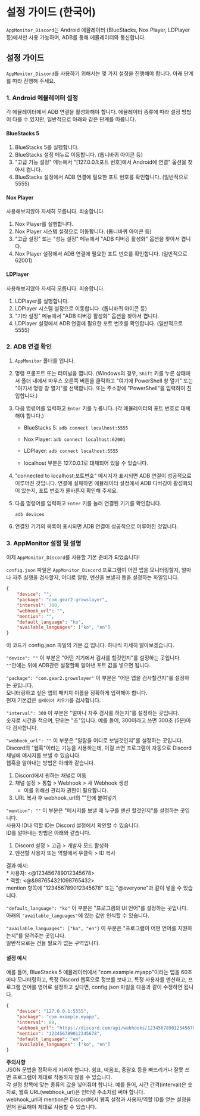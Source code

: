 # 설정 가이드 (한국어)

`AppMonitor_Discord`는 Android 에뮬레이터 (BlueStacks, Nox Player, LDPlayer 등)에서만 사용 가능하며, ADB를 통해 에뮬레이터와 통신합니다.

## 설정 가이드

`AppMonitor_Discord`를 사용하기 위해서는 몇 가지 설정을 진행해야 합니다. 아래 단계를 따라 진행해 주세요.

### 1. Android 에뮬레이터 설정

각 에뮬레이터에서 ADB 연결을 활성화해야 합니다. 에뮬레이터 종류에 따라 설정 방법이 다를 수 있지만, 일반적으로 아래와 같은 단계를 따릅니다.

#### BlueStacks 5

1.  BlueStacks 5를 실행합니다.
2.  BlueStacks 설정 메뉴로 이동합니다. (톱니바퀴 아이콘 등)
3. "고급 기능 설정" 메뉴에서 "[127.0.0.1:포트 번호]에서 Android에 연결" 옵션을 찾아서 켭니다.
4.  BlueStacks 설정에서 ADB 연결에 필요한 포트 번호를 확인합니다. (일반적으로 5555)

#### Nox Player

사용해보지않아 자세히 모릅니다. 죄송합니다.
1.  Nox Player를 실행합니다.
2.  Nox Player 시스템 설정으로 이동합니다. (톱니바퀴 아이콘 등)
3.  "고급 설정" 또는 "성능 설정" 메뉴에서 "ADB 디버깅 활성화" 옵션을 찾아서 켭니다.
4.  Nox Player 설정에서 ADB 연결에 필요한 포트 번호를 확인합니다. (일반적으로 62001)

#### LDPlayer

사용해보지않아 자세히 모릅니다. 죄송합니다.
1.  LDPlayer를 실행합니다.
2.  LDPlayer 시스템 설정으로 이동합니다. (톱니바퀴 아이콘 등)
3.  "기타 설정" 메뉴에서 "ADB 디버깅 활성화" 옵션을 찾아서 켭니다.
4.  LDPlayer 설정에서 ADB 연결에 필요한 포트 번호를 확인합니다. (일반적으로 5555)

### 2. ADB 연결 확인

1.  `AppMonitor` 폴더를 엽니다.
2.  명령 프롬프트 또는 터미널을 엽니다. (Windows의 경우, `Shift` 키를 누른 상태에서 폴더 내에서 마우스 오른쪽 버튼을 클릭하고 "여기에 PowerShell 창 열기" 또는 "여기서 명령 창 열기"를 선택합니다. 또는 주소창에 "PowerShell"을 입력하여 진입합니다.)
3.  다음 명령어를 입력하고 `Enter` 키를 누릅니다. (각 에뮬레이터의 포트 번호로 대체해야 합니다.)

    * BlueStacks 5: `adb connect localhost:5555`
    * Nox Player: `adb connect localhost:62001`
    * LDPlayer: `adb connect localhost:5555`

    * localhost 부분은 127.0.0.1로 대체되어 있을 수 있습니다.

4.  "connected to localhost:포트번호" 메시지가 표시되면 ADB 연결이 성공적으로 이루어진 것입니다. 연결에 실패하면 에뮬레이터 설정에서 ADB 디버깅이 활성화되어 있는지, 포트 번호가 올바른지 확인해 주세요.

5.  다음 명령어를 입력하고 `Enter` 키를 눌러 연결된 기기를 확인합니다.

    ```
    adb devices
    ```

6.  연결된 기기의 목록이 표시되면 ADB 연결이 성공적으로 이루어진 것입니다.

### 3. AppMonitor 설정 및 설명

이제 `AppMonitor_Discord`를 사용할 기본 준비가 되었습니다!

`config.json` 파일은 `AppMonitor_Discord` 프로그램이 어떤 앱을 모니터링할지, 얼마나 자주 실행을 검사할지, 어디로 알람, 멘션을 보낼지 등을 설정하는 파일입니다.

```json
{
    "device": "",
    "package": "com.gear2.growslayer",
    "interval": 300,
    "webhook_url": "",
    "mention": "",
    "default_language": "ko",
    "available_languages": ["ko", "en"]
}
```

이 코드가 config.json 파일의 기본 값 입니다.
하나씩 자세히 알아보겠습니다.

`"device": ""` 이 부분은 "어떤 기기에서 검사를 할것인지"를 설정하는 곳입니다.
</br>`""`안에는 위에 ADB관련 설정할때 알아낸 포트 값을 넣으면 됩니다.

`"package": "com.gear2.growslayer"` 이 부분은 "어떤 앱을 검사할건지"를 설정하는 곳입니다.
</br>모니터링하고 싶은 앱의 패키지 이름을 정확하게 입력해야 합니다.
</br>현재 기본값은 `슬레이어 키우기`를 검사합니다.

`"interval": 300` 이 부분은 "얼마나 자주 검사를 하는지"를 설정하는 곳입니다.
</br>숫자로 시간을 적으며, 단위는 "초"입니다. 예를 들어, 300이라고 쓰면 300초 (5분)마다 검사합니다.

`"webhook_url": ""` 이 부분은 "알람을 어디로 보낼것인지"를 설정하는 곳입니다.
</br>Discord의 "웹훅"이라는 기능을 사용하는데, 이걸 쓰면 프로그램이 자동으로 Discord 채널에 메시지를 보낼 수 있습니다.
</br>웹훅을 알아내는 방법은 아래와 같습니다.
1. Discord에서 원하는 채널로 이동
2. 채널 설정 > 통합 > Webhook > 새 Webhook 생성
    * 이를 위해선 관리자 권한이 필요합니다.
3. URL 복사 후 webhook_url의 ""안에 붙여넣기

`"mention": ""` 이 부분은 "메시지를 보낼 때 누구를 멘션 할것인지"를 설정하는 곳입니다.
</br>사용자 ID나 역할 ID는 Discord 설정에서 확인할 수 있습니다.
</br>ID를 알아내는 방법은 아래와 같습니다.
1. Discord 설정 > 고급 > 개발자 모드 활성화
2. 멘션할 사용자 또는 역할에서 우클릭 > ID 복사

결과 예시:
    </br>* 사용자: <@123456789012345678>
    </br>* 역할: <@&987654321098765432>
</br>mention 항목에 "123456789012345678" 또는 "@everyone"과 같이 넣을 수 있습니다.

`"default_language": "ko"` 이 부분은 "프로그램의 UI 언어"를 설정하는 곳입니다.
</br>아래의 `"available_languages"`에 있는 값만 인식할 수 있습니다.

`"available_languages": ["ko", "en"]` 이 부분은 "프로그램이 어떤 언어를 지원하는지"를 알려주는 곳입니다.
</br>일반적으로는 건들 필요가 없는 구역입니다.

#### 설정 예시 ####
예를 들어, BlueStacks 5 에뮬레이터에서 "com.example.myapp"이라는 앱을 60초마다 모니터링하고, 특정 Discord 웹훅으로 정보를 보내고, 특정 사용자를 멘션하고, 프로그램 언어를 영어로 설정하고 싶다면, config.json 파일을 다음과 같이 수정하면 됩니다.

```JSON
{
    "device": "127.0.0.1:5555",
    "package": "com.example.myapp",
    "interval": 60,
    "webhook_url": "https://discord.com/api/webhooks/123456789012345678/abcdefghijklmnopqrstuvwxyz",
    "mention": "123456789012345678",
    "default_language": "en",
    "available_languages": ["ko", "en"]
}
```

**주의사항**
</br>JSON 문법을 정확하게 지켜야 합니다. 쉼표, 따옴표, 중괄호 등을 빠뜨리거나 잘못 쓰면 프로그램이 제대로 작동하지 않을 수 있습니다.
</br>각 설정 항목에 맞는 종류의 값을 넣어줘야 합니다. 예를 들어, 시간 간격(interval)은 숫자로, 웹훅 URL(webhook_url)은 인터넷 주소처럼 써야 합니다.
</br>webhook_url과 mention은 Discord에서 웹훅 설정과 사용자/역할 ID를 얻는 설정을 먼저 완료해야 제대로 사용할 수 있습니다.
